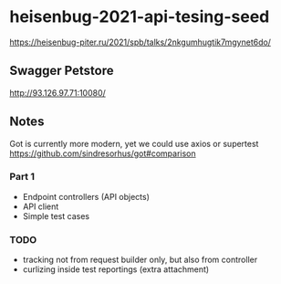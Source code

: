 # heisenbug-2021-api-tesing-seed
https://heisenbug-piter.ru/2021/spb/talks/2nkgumhugtik7mgynet6do/

## Swagger Petstore

http://93.126.97.71:10080/

## Notes

Got is currently more modern, yet we could use axios or supertest
https://github.com/sindresorhus/got#comparison

### Part 1

- Endpoint controllers (API objects)
- API client
- Simple test cases

### TODO

- tracking not from request builder only, but also from controller
- curlizing inside test reportings (extra attachment)